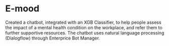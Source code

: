 # E-mood
Created a chatbot, integrated with an XGB Classifier, to help people assess the impact of a mental health condition on the workplace, and refer them to further supportive resources. The chatbot uses natural language processing (Dialogflow) through Enterprice Bot Manager.
